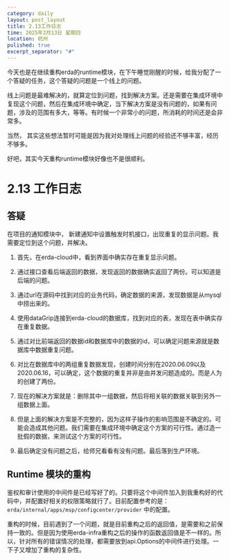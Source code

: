 ```yaml
---
category: daily
layout: post_layout
title: 2.13工作日志
time: 2025年2月13日 星期四
location: 杭州
pulished: true
excerpt_separator: "#"
---
```


今天也是在继续重构erda的runtime模块，在下午睡觉刚醒的时候，给我分配了一个答疑的任务，这个答疑的问题是一个线上的问题。

线上问题是最难解决的，就算定位到问题，找到解决方案。还是需要在集成环境中复现这个问题，然后在集成环境中确定，当下解决方案是没有问题的，如果有问题，涉及的范围有多大，等等。有时候一个非常小的问题，所消耗的时间还是会非常多。

当然， 其实这些想法暂时可能是因为我对处理线上问题的经验还不够丰富，经历不够多。



好吧，其实今天重构runtime模块好像也不是很顺利。



# 2.13 工作日志



## 答疑

在项目的通知模块中， 新建通知中设置触发时机接口，出现重复的显示问题。我需要定位到这个问题，并解决。

1. 首先，在erda-cloud中，看到界面中确实存在重复显示问题。

2. 通过接口查看后端返回的数据，发现返回的数据确实返回了两份。可以知道是后端的问题。
3. 通过url在源码中找到对应的业务代码，确定数据的来源，发现数据是从mysql中捞出来的。
4. 使用dataGrip连接到erda-cloud的数据库，找到对应的表，发现在表中确实存在重复数据。
5. 通过对比前端返回的数据id和数据库中的数据的id，可以确定问题来源就是数据库中数据重复问题。
6. 对比在数据库中的两组重复数据发现，创建时间分别在2020.06.09以及2020.06.16，可以确定，这个数据的重复并非是由并发问题造成的。而是人为的创建了两份。
7. 现在的解决方案就是：删除其中一组数据，然后将相关联的数据关联到另外一组数据上面。
8. 但是上面的解决方案是不完整的，因为这样子操作的影响范围是不确定的。可能会造成其他问题。我们需要在集成环境中确定这个方案的可行性。通过造一批假的数据，来测试这个方案的可行性。
9. 最后确定没有问题之后，给师兄看看有没有问题。最后落到生产环境。



## Runtime 模块的重构

​	鉴权和审计使用的中间件是已经写好了的。只要将这个中间件加入到我重构好的代码中，并配置好相关的权限策略就行了。目前配置参考的是： `erda/internal/apps/msp/configcenter/provider` 中的配置。

​	重构的时候，目前遇到了一个问题，就是目前重构之后的返回值，是需要和之前保持一致的。但是因为使用erda-infra重构之后的操作的函数返回值是不一样的。所以，针对所有的错误情况的处理，都需要放到api.Options的中间件进行处理。一下子又增加了重构的复杂性。

